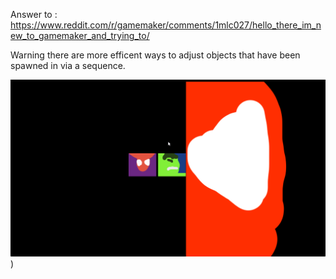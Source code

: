 Answer to : https://www.reddit.com/r/gamemaker/comments/1mlc027/hello_there_im_new_to_gamemaker_and_trying_to/

Warning there are more efficent ways to adjust objects that have been spawned in via a sequence.

![Alt Text](Runner_DAdp5iNghA.gif))
